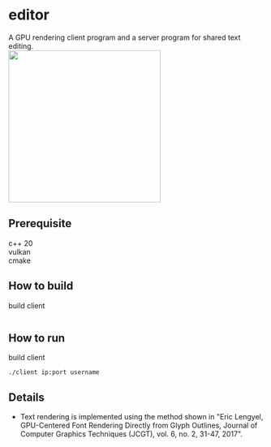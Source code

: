 # editor
A GPU rendering client program and a server program for shared text editing.\
<img src="https://github.com/chae1/editor/assets/29856486/381a0c16-9729-460f-9a82-04df2de4760d" width="300">

## Prerequisite
c++ 20\
vulkan\
cmake

## How to build
build client
```console

```

## How to run
build client
```console
./client ip:port username
```

## Details
* Text rendering is implemented using the method shown in "Eric Lengyel, GPU-Centered Font Rendering Directly from Glyph Outlines, Journal of Computer Graphics Techniques (JCGT), vol. 6, no. 2, 31-47, 2017".
  
